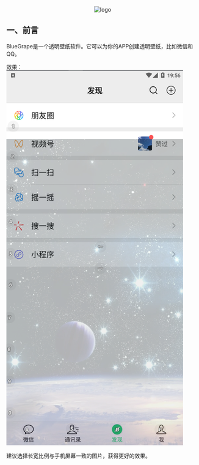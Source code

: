 <div align="center"><img src="https://gitee.com/cyrxdzj/BlueGrape/raw/master/icon/logo.png" alt="logo"></div>

## 一、前言

BlueGrape是一个透明壁纸软件。它可以为你的APP创建透明壁纸，比如微信和QQ。

效果：![输入图片说明](doc_images/01.png)

建议选择长宽比例与手机屏幕一致的图片，获得更好的效果。